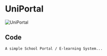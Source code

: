 # UniPortal
![UniPortal](https://github.com/olamide142/UniPortal/workflows/UniPortal/badge.svg)


## Code
    A simple School Portal / E-learning System...
    
